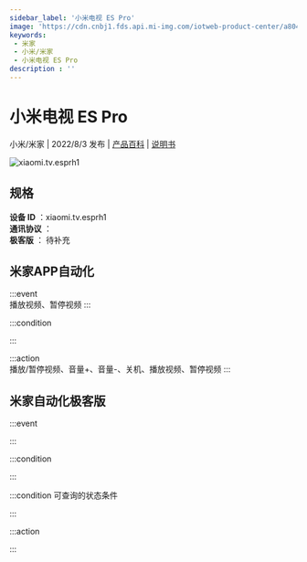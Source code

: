 ```yaml
---
sidebar_label: '小米电视 ES Pro'
image: 'https://cdn.cnbj1.fds.api.mi-img.com/iotweb-product-center/a804e67390572f3b908abeda6ecd2a06_1649751743105.png?GalaxyAccessKeyId=AKVGLQWBOVIRQ3XLEW&Expires=9223372036854775807&Signature=KtzJLXZVeyvpliuePUclGH4KuZ0='
keywords: 
 - 米家
 - 小米/米家
 - 小米电视 ES Pro
description : ''
---
```

# 小米电视 ES Pro

小米/米家 | 2022/8/3 发布 | [产品百科](https://home.mi.com/webapp/content/baike/product/index.html?model=xiaomi.tv.esprh1/) | [说明书](https://home.mi.com/views/introduction.html?model=xiaomi.tv.esprh1&region=cn)

![xiaomi.tv.esprh1](https://cdn.cnbj1.fds.api.mi-img.com/iotweb-product-center/a804e67390572f3b908abeda6ecd2a06_1649751743105.png?GalaxyAccessKeyId=AKVGLQWBOVIRQ3XLEW&Expires=9223372036854775807&Signature=KtzJLXZVeyvpliuePUclGH4KuZ0=)

## 规格  
> 
**设备 ID** ：xiaomi.tv.esprh1  
**通讯协议** ：  
**极客版**  ： 待补充 


## 米家APP自动化  

:::event  
播放视频、暂停视频
:::

:::condition  

:::

:::action   
播放/暂停视频、音量+、音量-、关机、播放视频、暂停视频
:::

## 米家自动化极客版  

:::event  

:::

:::condition  

:::

:::condition 可查询的状态条件  

:::

:::action  

:::

        
